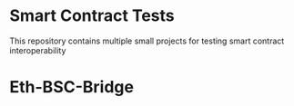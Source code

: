 # Smart Contract Tests

This repository contains multiple small projects for testing smart contract interoperability



# Eth-BSC-Bridge
